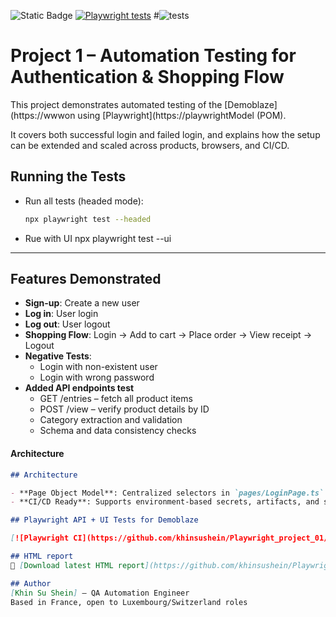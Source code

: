 ![Static Badge](https://img.shields.io/badge/Playwright-1.55.1-blue)
[![Playwright tests](https://github.com/khinsushein/Playwright_project_01/actions/workflows/playwright.yml/badge.svg?branch=main)](https://github.com/khinsushein/Playwright_project_01/actions/workflows/playwright.yml)
#![tests](https://github.com/khinsushein/Playwright_project_01/blob/main/.github/workflows/playwright.yml)






# Project 1 – Automation Testing for Authentication & Shopping Flow

This project demonstrates automated testing of the [Demoblaze](https://wwwon using [Playwright](https://playwrightModel (POM).

It covers both successful login and failed login, and explains how the setup can be extended and scaled across products, browsers, and CI/CD.
## Running the Tests

- Run all tests (headed mode):
  ```bash
  npx playwright test --headed
- Rue with UI 
    npx playwright test --ui


________________________________________
## Features Demonstrated

- **Sign-up**: Create a new user
- **Log in**: User login
- **Log out**: User logout
- **Shopping Flow**: Login → Add to cart → Place order → View receipt → Logout
- **Negative Tests**:
  - Login with non-existent user
  - Login with wrong password
- **Added API endpoints test**
  - GET /entries – fetch all product items
  - POST /view – verify product details by ID
  - Category extraction and validation
  - Schema and data consistency checks


####   **Architecture**
```md
## Architecture

- **Page Object Model**: Centralized selectors in `pages/LoginPage.ts` for maintainability.
- **CI/CD Ready**: Supports environment-based secrets, artifacts, and selective test runs.

## Playwright API + UI Tests for Demoblaze

[![Playwright CI](https://github.com/khinsushein/Playwright_project_01/actions/workflows/playwright.yml/badge.svg?branch=main)](https://github.com/khinsushein/Playwright_project_01/actions/workflows/playwright.yml)

## HTML report
📄 [Download latest HTML report](https://github.com/khinsushein/Playwright_project_01/actions)

## Author
[Khin Su Shein] — QA Automation Engineer  
Based in France, open to Luxembourg/Switzerland roles


